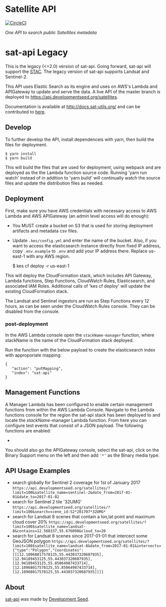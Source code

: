 # Satellite API

[![CircleCI](https://circleci.com/gh/sat-utils/sat-api.svg?style=svg)](https://circleci.com/gh/sat-utils/sat-api)

*One API to search public Satellites metadata*

# sat-api Legacy

This is the legacy (<=2.0) version of sat-api. Going forward, sat-api will support the [STAC](https://medium.com/@cholmes/announcing-the-spatiotemporal-asset-catalog-stac-specification-1db58820b9cf). The legacy version of sat-api supports Landsat and Sentinel-2.

This API uses Elastic Search as its engine and uses on AWS's Lambda and APIGateway to update and serve the data. A live API of the master branch is deployed to https://api.developmentseed.org/satellites.

Documentation is available at http://docs.sat-utils.org/ and can be contributed to [here](https://github.com/sat-utils/sat-api-express/).

## Develop

To further develop the API, install dependenceis with yarn, then build the files for deployment.

    $ yarn install
    $ yarn build

This will build the files that are used for deployment, using webpack and are deployed as the the Lambda function source code. Running 'yarn run watch' instead of in addition to 'yarn build' will continually watch the source files and update the distribution files as needed. 

## Deployment

First, make sure you have AWS credentials with necessary access to AWS Lambda and AWS APIGateway (an admin level access will do enough):

- You MUST create a bucket on S3 that is used for storing deployment artifacts and metadata csv files.
- Update `.kes/config.yml` and enter the name of the bucket. Also, if you want to access the elasticsearch instance directly from fixed IP address, copy `.env.example` to `.env` and add your IP address there. Replace us-east-1 with any AWS region.

    $ kes cf deploy -r us-east-1

This will deploy the CloudFormation stack, which includes API Gateway, Lambda functions, Step Functions, CloudWatch Rules, Elasticsearch, and associated IAM Roles. Additional calls of 'kes cf deploy' will update the existing CloudFormation stack.

The Landsat and Sentinel ingestors are run as Step Functions every 12 hours, as can be seen under the CloudWatch Rules console. They can be disabled from the console.

### post-deployment

In the AWS Lambda console open the `stackName-manager` function, where stackName is the name of the CloudFormation stack deployed.

Run the function with the below payload to create the elasticsearch index with approporiate mapping:

```
{
   "action": "putMapping",
   "index": "sat-api"
}
```

## Management Functions

A Manager Lambda has been configured to enable certain management functions from within the AWS Lambda Console. Navigate to the Lambda functions console for the region the sat-api stack has been deployed to and locate the *stackName*-manager Lambda function. From here you can configure test events that consist of a JSON payload. The following functions are enabled:

- 


You should also go the APIGateway console, select the sat-api, click on the Binary Support menu on the left and then add `'*'` as the Binary media type.

## API Usage Examples

* search globally for Sentinel 2 coverage for 1st of January 2017
  `https://api.developmentseed.org/satellites/?limit=100&satellite_name=sentinel-2&date_from=2017-01-01&date_to=2017-01-02`
* search for Sentinel 2 tile '32UMG'
  `https://api.developmentseed.org/satellites/?limit=100&search=scene_id:S2*201707*32UMG*`
* search for Landsat 8 scenes that contain a lon,lat point and maximum cloud cover 20%
  `https://api.developmentseed.org/satellites/?limit=100$satellite_name=landsat-8&contains=12.568337,55.676098&cloud_to=20`
* search for Landsat 8 scenes since 2017-01-01 that intercect some GeoJSON polygon
  `https://api.developmentseed.org/satellites/?limit=100$satellite_name=landsat-8&date_from=2017-01-01&intersects={"type":"Polygon","coordinates":[[[12.10968017578125,55.443037320687935],[12.94189453125,55.443037320687935],[12.94189453125,55.85064987433714],[12.10968017578125,55.85064987433714],[12.10968017578125,55.443037320687935]]]}`

## About
[sat-api](http://github.com/sat-utils/sat-api.git) was made by [Development Seed](http://developmentseed.org).

